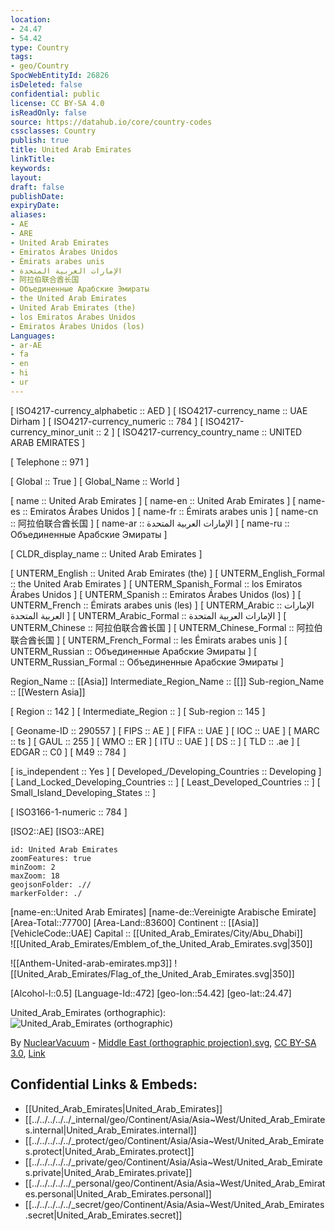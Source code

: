 ```yaml
---
location:
- 24.47
- 54.42
type: Country
tags:
- geo/Country
SpocWebEntityId: 26826
isDeleted: false
confidential: public
license: CC BY-SA 4.0
isReadOnly: false
source: https://datahub.io/core/country-codes
cssclasses: Country
publish: true
title: United Arab Emirates
linkTitle: 
keywords: 
layout: 
draft: false
publishDate: 
expiryDate: 
aliases:
- AE
- ARE
- United Arab Emirates
- Emiratos Árabes Unidos
- Émirats arabes unis
- الإمارات العربية المتحدة
- 阿拉伯联合酋长国
- Объединенные Арабские Эмираты
- the United Arab Emirates
- United Arab Emirates (the)
- los Emiratos Árabes Unidos
- Emiratos Árabes Unidos (los)
Languages:
- ar-AE
- fa
- en
- hi
- ur
---
```



[	ISO4217-currency_alphabetic	 :: AED ] 
[	ISO4217-currency_name	 :: UAE Dirham ] 
[	ISO4217-currency_numeric	 :: 784 ] 
[	ISO4217-currency_minor_unit	 :: 2 ] 
[	ISO4217-currency_country_name	 :: UNITED ARAB EMIRATES ] 

[	Telephone	 :: 971 ] 

[	Global	 :: True ] 
[	Global_Name	 :: World ] 

[	name	 :: United Arab Emirates ] 
[	name-en	 :: United Arab Emirates ] 
[	name-es	 :: Emiratos Árabes Unidos ] 
[	name-fr	 :: Émirats arabes unis ] 
[	name-cn	 :: 阿拉伯联合酋长国 ] 
[	name-ar	 :: الإمارات العربية المتحدة ] 
[	name-ru	 :: Объединенные Арабские Эмираты ] 

[	CLDR_display_name	 :: United Arab Emirates ] 

[	UNTERM_English	 :: United Arab Emirates (the) ] 
[	UNTERM_English_Formal	 :: the United Arab Emirates ] 
[	UNTERM_Spanish_Formal	 :: los Emiratos Árabes Unidos ] 
[	UNTERM_Spanish	 :: Emiratos Árabes Unidos (los) ] 
[	UNTERM_French	 :: Émirats arabes unis (les) ] 
[	UNTERM_Arabic	 :: الإمارات العربية المتحدة ] 
[	UNTERM_Arabic_Formal	 :: الإمارات العربية المتحدة ] 
[	UNTERM_Chinese	 :: 阿拉伯联合酋长国 ] 
[	UNTERM_Chinese_Formal	 :: 阿拉伯联合酋长国 ] 
[	UNTERM_French_Formal	 :: les Émirats arabes unis ] 
[	UNTERM_Russian	 :: Объединенные Арабские Эмираты ] 
[	UNTERM_Russian_Formal	 :: Объединенные Арабские Эмираты ] 

Region_Name ::  [[Asia]] 
Intermediate_Region_Name ::  [[]] 
Sub-region_Name ::  [[Western Asia]] 

[	Region	 :: 142 ] 
[	Intermediate_Region	 ::  ] 
[	Sub-region	 :: 145 ] 

[	Geoname-ID	 :: 290557 ] 
[	FIPS	 :: AE ] 
[	FIFA	 :: UAE ] 
[	IOC	 :: UAE ] 
[	MARC	 :: ts ] 
[	GAUL	 :: 255 ] 
[	WMO	 :: ER ] 
[	ITU	 :: UAE ] 
[	DS	 ::  ] 
[	TLD	 :: .ae ] 
[	EDGAR	 :: C0 ] 
[	M49	 :: 784 ] 

[	is_independent	 :: Yes ] 
[	Developed_/Developing_Countries	 :: Developing ] 
[	Land_Locked_Developing_Countries	 ::  ] 
[	Least_Developed_Countries	 ::  ] 
[	Small_Island_Developing_States	 ::  ] 

[	ISO3166-1-numeric	 :: 784 ] 



[ISO2::AE] 
[ISO3::ARE] 
```leaflet
id: United Arab Emirates
zoomFeatures: true 
minZoom: 2 
maxZoom: 18
geojsonFolder: .// 
markerFolder: ./
```

[name-en::United Arab Emirates] 
[name-de::Vereinigte Arabische Emirate] 
[Area-Total::77700] 
[Area-Land::83600] 
Continent :: [[Asia]]  
[VehicleCode::UAE] 
Capital :: [[United_Arab_Emirates/City/Abu_Dhabi]]  
![[United_Arab_Emirates/Emblem_of_the_United_Arab_Emirates.svg|350]]  

![[Anthem-United-arab-emirates.mp3]] 
![[United_Arab_Emirates/Flag_of_the_United_Arab_Emirates.svg|350]]  

[Alcohol-l::0.5] 
[Language-Id::472] 
[geo-lon::54.42] 
[geo-lat::24.47] 

United_Arab_Emirates (orthographic):
![United_Arab_Emirates (orthographic)](https://upload.wikimedia.org/wikipedia/commons/c/cd/United_Arab_Emirates_%28orthographic_projection%29.svg)

By <a href="//commons.wikimedia.org/wiki/User:NuclearVacuum" title="User:NuclearVacuum">NuclearVacuum</a> - <a href="//commons.wikimedia.org/wiki/File:Middle_East_(orthographic_projection).svg" title="File:Middle East (orthographic projection).svg">Middle East (orthographic projection).svg</a>, [CC BY-SA 3.0](https://creativecommons.org/licenses/by-sa/3.0 "Creative Commons Attribution-Share Alike 3.0"), [Link](https://commons.wikimedia.org/w/index.php?curid=7466795)


## Confidential Links & Embeds: 
- [[United_Arab_Emirates|United_Arab_Emirates]]  
- [[../../../../../_internal/geo/Continent/Asia/Asia~West/United_Arab_Emirates.internal|United_Arab_Emirates.internal]]  
- [[../../../../../_protect/geo/Continent/Asia/Asia~West/United_Arab_Emirates.protect|United_Arab_Emirates.protect]] 
- [[../../../../../_private/geo/Continent/Asia/Asia~West/United_Arab_Emirates.private|United_Arab_Emirates.private]] 
- [[../../../../../_personal/geo/Continent/Asia/Asia~West/United_Arab_Emirates.personal|United_Arab_Emirates.personal]] 
- [[../../../../../_secret/geo/Continent/Asia/Asia~West/United_Arab_Emirates.secret|United_Arab_Emirates.secret]] 

